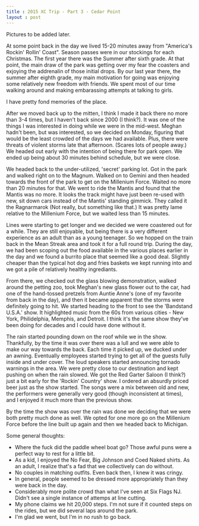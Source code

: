 ```yaml
---
title : 2015 XC Trip - Part 3 - Cedar Point
layout : post
---
```


Pictures to be added later.

At some point back in the day we lived 15-20 minutes away from \"America's Rockin\' Rollin\' Coast\".  Season passes were in our stockings for each Christmas.  The first year there was the Summer after sixth grade.  At that point, the main draw of the park was getting over my fear the coasters and exjoying the addrenalin of those initial drops.  By our last year there, the summer after eighth grade, my main motivation for going was enjoying some relatively new freedom with friends.  We spent most of our time walking around and making embarassing attempts at talking to girls.  

I have pretty fond memories of the place. 

After we moved back up to the mitten, I think I made it back there no more than 3-4 times, but I haven\'t back since 2000 (I think?).  It was one of the things I was interested in doing while we were in the mid-west.  Meghan hadn't been, but was interested, so we decided on Monday, figuring that would be the least crowded of the days we had available.  Plus, there were threats of violent storms late that afternoon.  (Scares lots of people away.)  We headed out early with the intention of being there for park open.  We ended up being about 30 minutes behind schedule, but we were close.

We headed back to the under-utilized, \'secret\' parking lot.  Got in the park and walked right on to the Magnum.  Walked on to Gemini and then headed towards the front of the park to get on the Millenium Force.  Waited no more than 20 minutes for that.  We went to ride the Mantis and found that the Mantis was no more.  It looks the track might have just been re-used with new, sit down cars instead of the Mantis\' standing gimmick.  They called it the Ragnarmarok (Not really, but something like that.)  It was pretty lame relative to the Millenium Force, but we waited less than 15 minutes.  

Lines were starting to get longer and we decided we were coastered out for a while.  They are still enjoyable, but being there is a very different experience as an adult than as a young teenager.  So we hopped on the train back in the Mean Streak area and took it for a full round trip.  During the day, we had been scoping out the food available in the various places earlier in the day and we found a burrito place that seemed like a good deal.  Slightly cheaper than the typical hot dog and fries baskets we kept running into and we got a pile of relatively healthy ingrediants.  

From there, we checked out the glass blowing demonstration, walked around the petting zoo, took Meghan\'s new glass flower out to the car, had one of the hand-tossed pretzels from Auntie Anne\'s (one of my favorite from back in the day), and then it became apparent that the storms were definitely going to hit.  We started heading to the front to see the \'Bandstand U.S.A.\' show.  It highlighted music from the 60s from various cities - New York, Philidelphia, Memphis, and Detroit.  I think it\'s the same show they've been doing for decades and I could have done without it.

The rain started pounding down on the roof while we in the show.  Thankfully, by the time it was over there was a lull and we were able to make our way towards the back.  Each time it picked up, we ducked under an awning.  Eventually employees started trying to get all of the guests fully inside and under cover.  The loud speakers started announcing tornado warnings in the area.  We were pretty close to our destination and kept pushing on when the rain slowed.  We got the Red Garter Saloon (I think?) just a bit early for the \'Rockin\' Country\' show.  I ordered an absurdly priced beer just as the show started.  The songs were a mix between old and new, the performers were generally very good (though inconsistent at times), and I enjoyed it much more than the previous show.  

By the time the show was over the rain was done we deciding that we were both pretty much done as well.  We opted for one more go on the Millenium Force before the line built up again and then we headed back to Michigan.

Some general thoughts:
-  Where the fuck did the paddle wheel boat go?  Those awful puns were a perfect way to rest for a little bit.  
-  As a kid, I enjoyed the No Fear, Big Johnson and Coed Naked shirts.  As an adult, I realize that's a fad that we collectively can do without.
-  No couples in matching outfits.  Even back then, I knew it was cringy.
-  In general, people seemed to be dressed more appropriately than they were back in the day.
-  Considerably more polite crowd than what I've seen at Six Flags NJ.  Didn't see a single instance of attemps at line cutting.  
-  My phone claims we hit 20,000 steps.  I'm not sure if it counted steps on the rides, but we did several laps around the park.
-  I'm glad we went, but I'm in no rush to go back.
